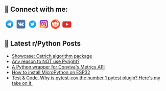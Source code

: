 ## 🔎 Connect with me:
[<img src="https://github.com/bullbesh/bullbesh/blob/main/images/Telegram.png" width="32" height="32" />](https://t.me/bullbesh)
[<img src="https://github.com/bullbesh/bullbesh/blob/main/images/VK.png" width="32" height="32" />](https://vk.com/bullbesh)
[<img src="https://github.com/bullbesh/bullbesh/blob/main/images/Twitter.png" width="32" height="32" />](https://twitter.com/bullbesh1)
[<img src="https://github.com/bullbesh/bullbesh/blob/main/images/Instagram.png" width="32" height="32" />](https://www.instagram.com/bullbesh)
[<img src="https://github.com/bullbesh/bullbesh/blob/main/images/Reddit.png" width="32" height="32" />](https://www.reddit.com/user/bullbesh)
[<img src="https://github.com/bullbesh/bullbesh/blob/main/images/YouTube.png" width="32" height="32" />](https://www.youtube.com/channel/UCtfjRs6uzgq5mfm8S06WTcg)

## 📕 Latest r/Python Posts
<!-- BLOG-POST-LIST:START -->
- [Showcase: Ostrich algorithm package](https://www.reddit.com/r/Python/comments/1i8qhel/showcase_ostrich_algorithm_package/)
- [Any reason to NOT use Pyright?](https://www.reddit.com/r/Python/comments/1i8pm2f/any_reason_to_not_use_pyright/)
- [A Python wrapper for Conviva&#39;s Metrics API](https://www.reddit.com/r/Python/comments/1i8p7zc/a_python_wrapper_for_convivas_metrics_api/)
- [How to install MicroPython on ESP32](https://www.reddit.com/r/Python/comments/1i8ojnn/how_to_install_micropython_on_esp32/)
- [Test &amp; Code. Why is pytest-cov the number 1 pytest plugin? Here&#39;s my take on it.](https://www.reddit.com/r/Python/comments/1i8kys9/test_code_why_is_pytestcov_the_number_1_pytest/)
<!-- BLOG-POST-LIST:END -->
